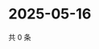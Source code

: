 # 2025-05-16

共 0 条

<!-- BEGIN ZHIHUQUESTIONS -->
<!-- 最后更新时间 Fri May 16 2025 17:12:21 GMT+0800 (China Standard Time) -->

<!-- END ZHIHUQUESTIONS -->
